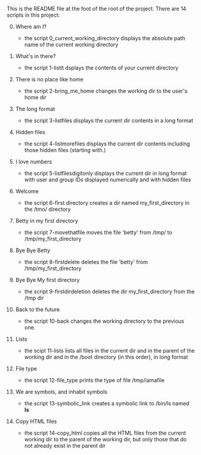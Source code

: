 This is the README file at the foot of the root of the project.
There are 14 scripts in this project:

0. Where am I? 
	- the script 0_current_working_directory displays the absolute path name of the current working directory

1. What's in there?
	- the script 1-listit dsplays the contents of your current directory
	
2. There is no place like home
	- the script 2-bring_me_home changes the working dir to the user's home dir

3. The long format
	- the script 3-listfiles displays the current dir contents in a long format

4. Hidden files
	- the script 4-listmorefiles displays the current dir contents including those hidden files (starting with.)

5. I love numbers
	- the script 5-listfilesdigitonly displays the current dir in long format with user and group IDs displayed numerically and with hidden files 

6. Welcome
	- the script 6-first directory creates a dir named my_first_directory in the /tmo/ directory

7. Betty in my first directory
	- the script 7-movethatfile moves the file 'betty' from /tmp/ to /tmp/my_first_directory

8. Bye Bye Betty
	- the script 8-firstdelete deletes the file 'betty' from /tmp/my_first_directory

9. Bye Bye My first directory
	- the script 9-firstdirdeletion deletes the dir my_first_directory from the /tmp dir

10. Back to the future
	- the script 10-back changes the working directory to the previous one.

11. Lists
	- the scipt 11-lists lists all files in the current dir and in the parent of the working dir and in the /boot directory (in this order), in long format

12. File type
	- the script 12-file_type prints the type of file /tmp/iamafile

13. We are symbols, and inhabit symbols
	- the script 13-symbolic_link creates a symbolic link to /bin/ls named __ls__

14. Copy HTML files
	- the script 14-copy_html copies all the HTML files from the current working dir to the parent of the working dir, but only those that do not already exist in the parent dir
